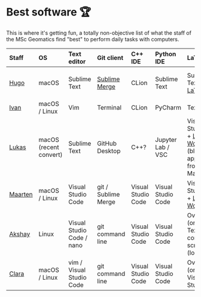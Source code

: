 
# Best software 🏆


This is where it's getting fun, a totally non-objective list of what the staff of the MSc Geomatics find "best" to perform daily tasks with computers.

| Staff       | OS | Text editor  | Git client | C++ IDE | Python IDE | LaTeX | Reference manager |
| :---------- | :- | :----------- | :--------- | :------ | :--------- | :---- | :---------------- |
| [Hugo](https://3d.bk.tudelft.nl/hledoux) | macOS | Sublime Text | [Sublime Merge](https://www.sublimemerge.com/) | CLion | Sublime Text | Sublime Text + [LaTeXTools](https://latextools.readthedocs.io/en/latest/) | BibDesk (bundled with MacTeX) |
| [Ivan](https://3d.bk.tudelft.nl/ipaden) | macOS / Linux | Vim | Terminal | CLion | PyCharm | Texmaker | Mendeley
| [Lukas](https://3d.bk.tudelft.nl/lbeuster/) | macOS (recent convert) | Sublime Text | GitHub Desktop | C++? | Jupyter Lab / VSC | Visual Studio Code + [Latex Workshop](https://marketplace.visualstudio.com/items?itemName=James-Yu.latex-workshop) (blatantly appropriated from Maarten)| [Papers](https://www.papersapp.com/) |
| [Maarten](https://evetion.nl) | macOS / Linux | Visual Studio Code | git / Sublime Merge | Visual Studio Code | Visual Studio Code | Visual Studio Code + [Latex Workshop](https://marketplace.visualstudio.com/items?itemName=James-Yu.latex-workshop) | Zotero |
| [Akshay](https://3d.bk.tudelft.nl/apatil/) | Linux | Visual Studio Code / nano | git command line | Visual Studio Code | Visual Studio Code | Overleaf (online) / TexMaker + compile scripts (local) | Mendeley |
| [Clara](https://3d.bk.tudelft.nl/apatil/) | macOS / Linux | vim / Visual Studio Code | git command line | Visual Studio Code | Visual Studio Code | Overleaf (online) / Visual Studio Code | Zotero |
